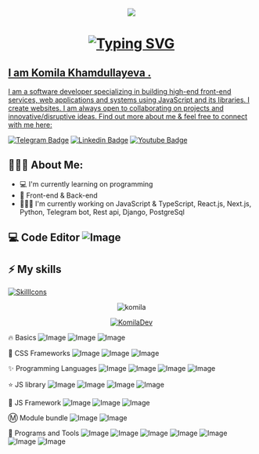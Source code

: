 <h1 align="center">
  <a href="https://git.io/typing-svg">
    <img src="https://readme-typing-svg.herokuapp.com/?lines=Hello,+There!+👋;This+is+Komilaxon👩🏻‍💻&center=true&size=30">
</a>

  <h1 align="center">
<a href="https://git.io/typing-svg"><img src="https://readme-typing-svg.herokuapp.com?font=Fira+Code&size=24&pause=1000&color=ffd700&background=6DFF5700&width=435&lines=Full+-stack+Developer+++++++%F0%9F%92%BB"  alt="Typing SVG" /></a>

</h1>

<a href="https://git.io/typing-svg">

## I am Komila Khamdullayeva .
I am a software developer specializing in building high-end front-end services, web applications and systems using JavaScript and its libraries. I create websites. I am always open to collaborating on projects and innovative/disruptive ideas. Find out more about me & feel free to connect with me here:

[![Telegram Badge](https://img.shields.io/badge/@komila_khamdullayeva-2CA5E0?style=flat-square&logo=telegram&logoColor=white&link=https://t.me/komila_dev0112)](https://t.me/komila_dev0112) 
[![Linkedin Badge](https://img.shields.io/badge/-komilakhamdullayeva-blue?style=flat-square&logo=Linkedin&logoColor=white&link=https://www.linkedin.com/in/komila-khamdullayeva/)](https://www.linkedin.com/in/komila-khamdullayeva/) 
[![Youtube Badge](https://img.shields.io/badge/@KomilaDev-FF0004?style=flat-square&logo=youtube&logoColor=white&link=https://www.youtube.com/@KomilaDev)](https://www.youtube.com/@KomilaDev)
  
<h2 align="left">👩🏻‍💻 About Me:</h2>

- :computer: I'm currently learning on programming
- :star2: Front-end & Back-end 
- 👩🏻‍💻 I'm currently working on JavaScript & TypeScript, React.js, Next.js, Python, Telegram bot, Rest api, Django, PostgreSql


## 💻 Code Editor ![Image](https://img.shields.io/badge/Visual_Studio_Code-0078D4?style=for-the-badge&logo=visual%20studio%20code&logoColor=white)

## ⚡ My skills
[![SkillIcons](https://skillicons.dev/icons?i=html,css,bootstrap,sass,js,ts,tailwind,figma,react,next,git,github,vercel,vscode)](https://skillicons.dev)<br/>

<p align="center"> <img src="https://github-readme-stats.vercel.app/api?username=KomilaDev&show_icons=true&theme=radical" alt="komila" />

<p align="center"> <a href="https://github.com/ryo-ma/github-profile-trophy"><img src="https://github-profile-trophy.vercel.app/?username=komilaDev&theme=onestar&row=1&margin-w=15&margin-h=15&no-bg=true" alt="KomilaDev" /></a> </p>

:fire: Basics
![Image](https://img.shields.io/badge/-HTML5-E34F26?style=for-the-badge&logo=html5&logoColor=white)
![Image](https://img.shields.io/badge/-CSS3-1572B6?style=for-the-badge&logo=css3)
![Image](https://img.shields.io/badge/Sass-CC6699?style=for-the-badge&logo=sass&logoColor=white)

:large_blue_diamond: CSS Frameworks
![Image](https://img.shields.io/badge/-Bootstrap-563D7C?style=for-the-badge&logo=bootstrap)
![Image](https://img.shields.io/badge/Tailwind_CSS-38B2AC?style=for-the-badge&logo=tailwind-css&logoColor=white)
![Image](https://img.shields.io/badge/Material%20UI-007FFF?style=for-the-badge&logo=mui&logoColor=white)

:sparkles: Programming Languages
![Image](https://img.shields.io/badge/-HTML5-E34F26?style=for-the-badge&logo=html5&logoColor=white)
![Image](https://img.shields.io/badge/-CSS3-1572B6?style=for-the-badge&logo=css3)
![Image](https://img.shields.io/badge/JavaScript-323330?style=for-the-badge&logo=javascript&logoColor=F7DF1E)
![Image](https://img.shields.io/badge/TypeScript-007ACC?style=for-the-badge&logo=typescript&logoColor=white)

:star: JS library
![Image](https://img.shields.io/badge/React-20232A?style=for-the-badge&logo=react&logoColor=61DAFB)
![Image](https://img.shields.io/badge/Redux-593D88?style=for-the-badge&logo=redux&logoColor=white)
![Image](https://img.shields.io/badge/VueX-35495E?style=for-the-badge&logo=vuedotjs&logoColor=4FC08D)
![Image](https://img.shields.io/badge/ThreeJs-black?style=for-the-badge&logo=three.js&logoColor=white)

:star2: JS Framework
![Image](https://img.shields.io/badge/Vue.js-35495E?style=for-the-badge&logo=vuedotjs&logoColor=4FC08D)
![Image](https://img.shields.io/badge/React.js-20232A?style=for-the-badge&logo=react&logoColor=61DAFB)
![Image](https://img.shields.io/badge/React_Router-CA4245?style=for-the-badge&logo=react-router&logoColor=white)

:m: Module bundle
![Image](https://img.shields.io/badge/npm-CB3837?style=for-the-badge&logo=npm&logoColor=white)
![Image](https://img.shields.io/badge/Yarn-2C8EBB?style=for-the-badge&logo=yarn&logoColor=white)

:small_red_triangle_down: Programs and Tools
![Image](https://img.shields.io/badge/Vite-B73BFE?style=for-the-badge&logo=vite&logoColor=FFD62E)
![Image](https://img.shields.io/badge/Linux-FCC624?style=for-the-badge&logo=linux&logoColor=black)
![Image](https://img.shields.io/badge/Figma-F24E1E?style=for-the-badge&logo=figma&logoColor=white)
![Image](https://img.shields.io/badge/GitLab-330F63?style=for-the-badge&logo=gitlab&logoColor=white)
![Image](https://img.shields.io/badge/Git-F05032?style=for-the-badge&logo=git&logoColor=white)
![Image](https://img.shields.io/badge/GitHub-100000?style=for-the-badge&logo=github&logoColor=white)
![Image](https://img.shields.io/badge/Trello-0052CC?style=for-the-badge&logo=trello&logoColor=white)
